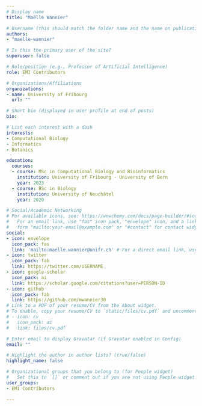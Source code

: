 ```yaml
---
# Display name
title: "Maëlle Wannier"

# Username (this should match the folder name and the name on publications)
authors:
- "maelle-wannier"

# Is this the primary user of the site?
superuser: false

# Role/position (e.g., Professor of Artificial Intelligence)
role: EMI Contributors

# Organizations/Affiliations
organizations:
- name: University of Fribourg
  url: ""

# Short bio (displayed in user profile at end of posts)
bio: 

# List each interest with a dash
interests:
- Computational Biology
- Informatics
- Botanics

education:
  courses:
  - course: MSc in Computational Biology and Bioinformatics
    institution: University of Fribourg - University of Bern
    year: 2023
  - course: BSc in Biology
    institution: University of Neuchâtel
    year: 2020

# Social/Academic Networking
# For available icons, see: https://wowchemy.com/docs/page-builder/#icons
#   For an email link, use "fas" icon pack, "envelope" icon, and a link in the
#   form "mailto:your-email@example.com" or "#contact" for contact widget.
social:
- icon: envelope
  icon_pack: fas
  link: 'mailto:maelle.wannier@unifr.ch' # For a direct email link, use "mailto:test@example.org".
- icon: twitter
  icon_pack: fab
  link: https://twitter.com/USERNAME
- icon: google-scholar
  icon_pack: ai
  link: https://scholar.google.com/citations?user=PERSON-ID
- icon: github
  icon_pack: fab
  link: https://github.com/mwannier30
# Link to a PDF of your resume/CV from the About widget.
# To enable, copy your resume/CV to `static/files/cv.pdf` and uncomment the lines below.
# - icon: cv
#   icon_pack: ai
#   link: files/cv.pdf

# Enter email to display Gravatar (if Gravatar enabled in Config)
email: ""

# Highlight the author in author lists? (true/false)
highlight_name: false

# Organizational groups that you belong to (for People widget)
#   Set this to `[]` or comment out if you are not using People widget.
user_groups:
- EMI Contributors

---
```

